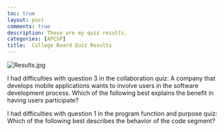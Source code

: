 ```yaml
---
toc: true
layout: post
comments: true
description: These are my quiz results.
categories: [APCSP]
title:  College Board Quiz Results
---
```


![Results.jpg]({{site.baseurl}}/images/Results.jpg "https://github.com/bushku/APCSP_1")

I had difficulties with question 3 in the collaboration quiz: A company that develops mobile applications wants to involve users in the software development process. Which of the following best explains the benefit in having users participate?

I had difficulties with question 1 in the program function and purpose quiz: Which of the following best describes the behavior of the code segment?